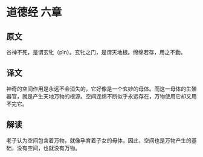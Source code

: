 # 道德经 六章

## 原文

谷神不死，是谓玄牝（pìn）。玄牝之门，是谓天地根。绵绵若存，用之不勤。

## 译文

神奇的空间作用是永远不会消失的，它好像是一个玄妙的母体。而这一母体的生殖器官，就是产生天地万物的根源。空间连绵不断似乎永远存在，万物使用它却又用不完它。

## 解读

老子认为空间包含着万物，就像孕育着子女的母体，因此，空间也是万物产生的基础，没有空间，也就没有万物。